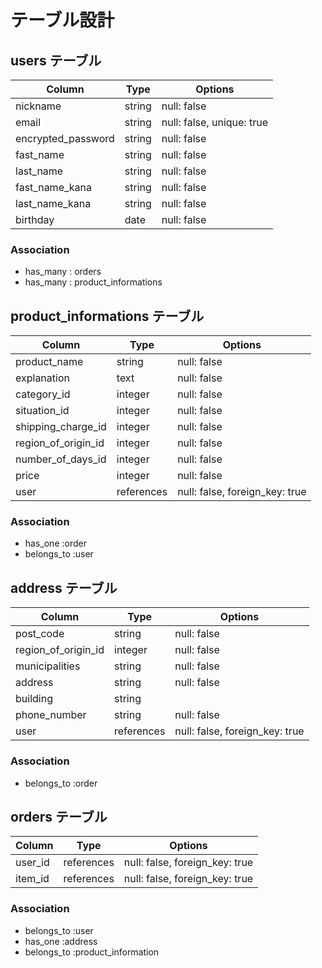 # テーブル設計

## users テーブル

| Column             | Type   | Options                  |
| ------------------ | ------ | ------------------------ |
| nickname           | string | null: false              |
| email              | string | null: false, unique: true|
| encrypted_password | string | null: false              |
| fast_name          | string | null: false              |
| last_name          | string | null: false              |
| fast_name_kana     | string | null: false              |
| last_name_kana     | string | null: false              |
| birthday           | date   | null: false              |

### Association

- has_many : orders
- has_many : product_informations

## product_informations テーブル

| Column              | Type       | Options                        |
| ------------------- | ---------  | ------------------------------ |
| product_name        | string     | null: false                    |
| explanation         | text       | null: false                    |
| category_id         | integer    | null: false                    |
| situation_id        | integer    | null: false                    |
| shipping_charge_id  | integer    | null: false                    |
| region_of_origin_id | integer    | null: false                    |
| number_of_days_id   | integer    | null: false                    |
| price               | integer    | null: false                    |
| user                | references | null: false, foreign_key: true |

### Association

- has_one :order
- belongs_to :user


## address テーブル

| Column               | Type       | Options                        |
| -------------------  | ---------- | ------------------------------ |
| post_code            | string     | null: false                    |
| region_of_origin_id  | integer    | null: false                    |
| municipalities       | string     | null: false                    |
| address              | string     | null: false                    |
| building             | string     |                                |
| phone_number         | string     | null: false                    |
| user                 | references | null: false, foreign_key: true |


### Association
- belongs_to :order

## orders テーブル

| Column     | Type       | Options                        |
| ---------  | ---------- | ------------------------------ |
| user_id    | references | null: false, foreign_key: true |
| item_id    | references | null: false, foreign_key: true |

### Association

- belongs_to :user
- has_one :address
- belongs_to :product_information

